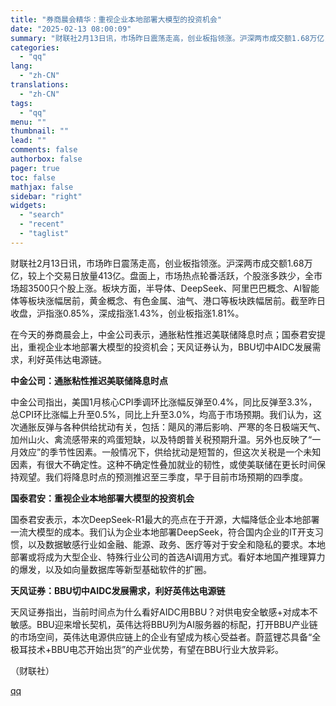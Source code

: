 ```yaml
---
title: "券商晨会精华：重视企业本地部署大模型的投资机会"
date: "2025-02-13 08:00:09"
summary: "财联社2月13日讯，市场昨日震荡走高，创业板指领涨。沪深两市成交额1.68万亿，较上个交易日放量41..."
categories:
  - "qq"
lang:
  - "zh-CN"
translations:
  - "zh-CN"
tags:
  - "qq"
menu: ""
thumbnail: ""
lead: ""
comments: false
authorbox: false
pager: true
toc: false
mathjax: false
sidebar: "right"
widgets:
  - "search"
  - "recent"
  - "taglist"
---
```


财联社2月13日讯，市场昨日震荡走高，创业板指领涨。沪深两市成交额1.68万亿，较上个交易日放量413亿。盘面上，市场热点轮番活跃，个股涨多跌少，全市场超3500只个股上涨。板块方面，半导体、DeepSeek、阿里巴巴概念、AI智能体等板块涨幅居前，黄金概念、有色金属、油气、港口等板块跌幅居前。截至昨日收盘，沪指涨0.85%，深成指涨1.43%，创业板指涨1.81%。

在今天的券商晨会上，中金公司表示，通胀粘性推迟美联储降息时点；国泰君安提出，重视企业本地部署大模型的投资机会；天风证券认为，BBU切中AIDC发展需求，利好英伟达电源链。

**中金公司：通胀粘性推迟美联储降息时点**

中金公司指出，美国1月核心CPI季调环比涨幅反弹至0.4%，同比反弹至3.3%，总CPI环比涨幅上升至0.5%，同比上升至3.0%，均高于市场预期。我们认为，这次通胀反弹与各种供给扰动有关，包括：飓风的滞后影响、严寒的冬日极端天气、加州山火、禽流感带来的鸡蛋短缺，以及特朗普关税预期升温。另外也反映了“一月效应”的季节性因素。一般情况下，供给扰动是短暂的，但这次关税是一个未知因素，有很大不确定性。这种不确定性叠加就业的韧性，或使美联储在更长时间保持观望。我们将降息时点的预测推迟至三季度，早于目前市场预期的四季度。

**国泰君安：重视企业本地部署大模型的投资机会**

国泰君安表示，本次DeepSeek-R1最大的亮点在于开源，大幅降低企业本地部署一流大模型的成本。我们认为企业本地部署DeepSeek，符合国内企业的IT开支习惯，以及数据敏感行业如金融、能源、政务、医疗等对于安全和隐私的要求。本地部署或将成为大型企业、特殊行业公司的首选AI调用方式。看好本地国产推理算力的爆发，以及如向量数据库等新型基础软件的扩圈。

**天风证券：BBU切中AIDC发展需求，利好英伟达电源链**

天风证券指出，当前时间点为什么看好AIDC用BBU？对供电安全敏感+对成本不敏感。BBU迎来增长契机，英伟达将BBU列为AI服务器的标配，打开BBU产业链的市场空间，英伟达电源供应链上的企业有望成为核心受益者。蔚蓝锂芯具备“全极耳技术+BBU电芯开始出货”的产业优势，有望在BBU行业大放异彩。

（财联社）

[qq](https://new.qq.com/rain/a/20250213A0166200)
